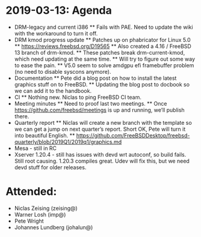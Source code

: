 # 2019-03-13: Agenda
 * DRM-legacy and current i386
 ** Fails with PAE. Need to update the wiki with the workaround to turn it off.
 * DRM kmod progress update
 ** Patches up on phabricator for Linux 5.0
 ** https://reviews.freebsd.org/D19565
 ** Also created a 4.16 / FreeBSD 13 branch of drm-kmod.
 ** These patches break drm-current-kmod, which need updating at the same time.
 ** Will try to figure out some way to ease the pain.
 ** V5.0 seem to solve amdgpu efi framebuffer problem (no need to disable syscons anymore).
 * Documentation
 ** Pete did a blog post on how to install the latest graphics stuff on to FreeBSD.
 ** Updating the blog post to docbook so we can add it to the handbook.
 * CI
 ** Nothing new. Niclas to ping FreeBSD CI team.
 * Meeting minutes
 ** Need to proof last two meetings.
 ** Once https://github.com/freebsd/meetings is up and running, we’ll publish there.
 * Quarterly report
 ** Niclas will create a new branch with the template so we can get a jump on next quarter’s report. Short OK, Pete will turn it into beautiful English.
 ** https://github.com/FreeBSDDesktop/freebsd-quarterly/blob/2019Q1/2019q1/graphics.md
 * Mesa - still in RC
 * Xserver 1.20.4 - still has issues with devd wrt autoconf, so build fails. Still root causing. 1.20.3 compiles great. Udev will fix this, but we need devd stuff for older releases.

# Attended:
 * Niclas Zeising (zeising@)
 * Warner Losh (imp@)
 * Pete Wright
 * Johannes Lundberg (johalun@)
